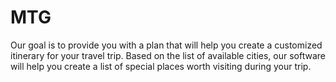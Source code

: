 # MTG
Our goal is to provide you with a plan that will help you create a customized itinerary for your travel trip. Based on the list of available cities, our software will help you create a list of special places worth visiting during your trip.
